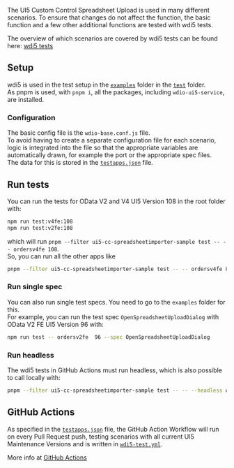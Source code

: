 The UI5 Custom Control Spreadsheet Upload is used in many different scenarios. To ensure that changes do not affect the function, the basic function and a few other additional functions are tested with wdi5 tests.

The overview of which scenarios are covered by wdi5 tests can be found here: [wdi5 tests](../SupportVersions.md#wdi5-tests)

## Setup

wdi5 is used in the test setup in the [`examples`](https://github.com/spreadsheetimporter/ui5-cc-spreadsheetimporter/tree/main/examples) folder in the [`test`](https://github.com/spreadsheetimporter/ui5-cc-spreadsheetimporter/tree/main/examples/test) folder.  
As pnpm is used, with `pnpm i`, all the packages, including `wdio-ui5-service`, are installed.  

### Configuration

The basic config file is the `wdio-base.conf.js` file.  
To avoid having to create a separate configuration file for each scenario, logic is integrated into the file so that the appropriate variables are automatically drawn, for example the port or the appropriate spec files.  
The data for this is stored in the [`testapps.json`](https://github.com/spreadsheetimporter/ui5-cc-spreadsheetimporter/blob/main/dev/testapps.json) file.

## Run tests

You can run the tests for OData V2 and V4 UI5 Version 108 in the root folder with:
```sh
npm run test:v4fe:108
npm run test:v2fe:108
```

which will run `pnpm --filter ui5-cc-spreadsheetimporter-sample test -- -- ordersv4fe 108`.  
So, you can run all the other apps like 

```sh
pnpm --filter ui5-cc-spreadsheetimporter-sample test -- -- ordersv4fe 84
```

### Run single spec

You can also run single test specs. You need to go to the `examples` folder for this.  
For example, you can run the test spec `OpenSpreadsheetUploadDialog` with OData V2 FE UI5 Version 96 with:  

```sh
npm run test -- ordersv2fe  96 --spec OpenSpreadsheetUploadDialog
```

### Run headless

The wdi5 tests in GitHub Actions must run headless, which is also possible to call locally with: 

```sh
pnpm --filter ui5-cc-spreadsheetimporter-sample test -- -- --headless ordersv4fe 84
```

## GitHub Actions

As specified in the [`testapps.json`](https://github.com/spreadsheetimporter/ui5-cc-spreadsheetimporter/blob/main/dev/testapps.json) file, the GitHub Action Workflow will run on every Pull Request push, testing scenarios with all current UI5 Maintenance Versions and is written in [`wdi5-test.yml`](https://github.com/spreadsheetimporter/ui5-cc-spreadsheetimporter/blob/main/.github/workflows/wdi5-test.yml).

More info at [GitHub Actions](./../Development/GitHubActions.md)